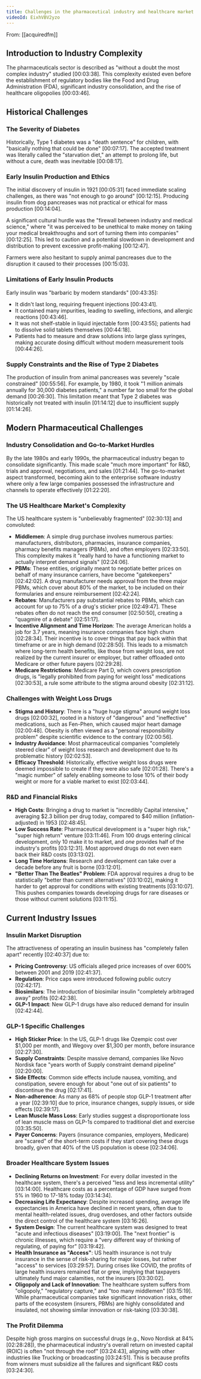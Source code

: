 ```yaml
---
title: Challenges in the pharmaceutical industry and healthcare market
videoId: EixhVBV2yzo
---
```


From: [[acquiredfm]] <br/> 

## Introduction to Industry Complexity
The pharmaceuticals sector is described as "without a doubt the most complex industry" studied <a class="yt-timestamp" data-t="00:03:38">[00:03:38]</a>. This complexity existed even before the establishment of regulatory bodies like the Food and Drug Administration (FDA), significant industry consolidation, and the rise of healthcare oligopolies <a class="yt-timestamp" data-t="00:03:46">[00:03:46]</a>.

## Historical Challenges
### The Severity of Diabetes
Historically, Type 1 diabetes was a "death sentence" for children, with "basically nothing that could be done" <a class="yt-timestamp" data-t="00:07:17">[00:07:17]</a>. The accepted treatment was literally called the "starvation diet," an attempt to prolong life, but without a cure, death was inevitable <a class="yt-timestamp" data-t="00:08:17">[00:08:17]</a>.

### Early Insulin Production and Ethics
The initial discovery of insulin in 1921 <a class="yt-timestamp" data-t="00:05:31">[00:05:31]</a> faced immediate scaling challenges, as there was "not enough to go around" <a class="yt-timestamp" data-t="00:12:15">[00:12:15]</a>. Producing insulin from dog pancreases was not practical or ethical for mass production <a class="yt-timestamp" data-t="00:14:04">[00:14:04]</a>.

A significant cultural hurdle was the "firewall between industry and medical science," where "it was perceived to be unethical to make money on taking your medical breakthroughs and sort of turning them into companies" <a class="yt-timestamp" data-t="00:12:25">[00:12:25]</a>. This led to caution and a potential slowdown in development and distribution to prevent excessive profit-making <a class="yt-timestamp" data-t="00:12:47">[00:12:47]</a>.

Farmers were also hesitant to supply animal pancreases due to the disruption it caused to their processes <a class="yt-timestamp" data-t="00:15:03">[00:15:03]</a>.

### Limitations of Early Insulin Products
Early insulin was "barbaric by modern standards" <a class="yt-timestamp" data-t="00:43:35">[00:43:35]</a>:
*   It didn't last long, requiring frequent injections <a class="yt-timestamp" data-t="00:43:41">[00:43:41]</a>.
*   It contained many impurities, leading to swelling, infections, and allergic reactions <a class="yt-timestamp" data-t="00:43:46">[00:43:46]</a>.
*   It was not shelf-stable in liquid injectable form <a class="yt-timestamp" data-t="00:43:55">[00:43:55]</a>; patients had to dissolve solid tablets themselves <a class="yt-timestamp" data-t="00:44:18">[00:44:18]</a>.
*   Patients had to measure and draw solutions into large glass syringes, making accurate dosing difficult without modern measurement tools <a class="yt-timestamp" data-t="00:44:26">[00:44:26]</a>.

### Supply Constraints and the Rise of Type 2 Diabetes
The production of insulin from animal pancreases was severely "scale constrained" <a class="yt-timestamp" data-t="00:55:56">[00:55:56]</a>. For example, by 1980, it took "1 million animals annually for 30,000 diabetes patients," a number far too small for the global demand <a class="yt-timestamp" data-t="00:26:30">[00:26:30]</a>. This limitation meant that Type 2 diabetes was historically not treated with insulin <a class="yt-timestamp" data-t="01:14:12">[01:14:12]</a> due to insufficient supply <a class="yt-timestamp" data-t="01:14:26">[01:14:26]</a>.

## Modern Pharmaceutical Challenges
### Industry Consolidation and Go-to-Market Hurdles
By the late 1980s and early 1990s, the pharmaceutical industry began to consolidate significantly. This made scale "much more important" for R&D, trials and approval, negotiations, and sales <a class="yt-timestamp" data-t="01:21:44">[01:21:44]</a>. The go-to-market aspect transformed, becoming akin to the enterprise software industry where only a few large companies possessed the infrastructure and channels to operate effectively <a class="yt-timestamp" data-t="01:22:20">[01:22:20]</a>.

### The US Healthcare Market's Complexity
The US healthcare system is "unbelievably fragmented" <a class="yt-timestamp" data-t="02:30:13">[02:30:13]</a> and convoluted:
*   **Middlemen**: A simple drug purchase involves numerous parties: manufacturers, distributors, pharmacies, insurance companies, pharmacy benefits managers (PBMs), and often employers <a class="yt-timestamp" data-t="02:33:50">[02:33:50]</a>. This complexity makes it "really hard to have a functioning market to actually interpret demand signals" <a class="yt-timestamp" data-t="02:24:06">[02:24:06]</a>.
*   **PBMs**: These entities, originally meant to negotiate better prices on behalf of many insurance carriers, have become "gatekeepers" <a class="yt-timestamp" data-t="02:42:02">[02:42:02]</a>. A drug manufacturer needs approval from the three major PBMs, which cover about 80% of the market, to be included on their formularies and ensure reimbursement <a class="yt-timestamp" data-t="02:42:24">[02:42:24]</a>.
*   **Rebates**: Manufacturers pay substantial rebates to PBMs, which can account for up to 75% of a drug's sticker price <a class="yt-timestamp" data-t="02:49:47">[02:49:47]</a>. These rebates often do not reach the end consumer <a class="yt-timestamp" data-t="02:50:50">[02:50:50]</a>, creating a "quagmire of a debate" <a class="yt-timestamp" data-t="02:51:17">[02:51:17]</a>.
*   **Incentive Alignment and Time Horizon**: The average American holds a job for 3.7 years, meaning insurance companies face high churn <a class="yt-timestamp" data-t="02:28:34">[02:28:34]</a>. Their incentive is to cover things that pay back within that timeframe or are in high demand <a class="yt-timestamp" data-t="02:28:50">[02:28:50]</a>. This leads to a mismatch where long-term health benefits, like those from weight loss, are not realized by the current insurer or employer, but rather offloaded onto Medicare or other future payers <a class="yt-timestamp" data-t="02:29:28">[02:29:28]</a>.
*   **Medicare Restrictions**: Medicare Part D, which covers prescription drugs, is "legally prohibited from paying for weight loss" medications <a class="yt-timestamp" data-t="02:30:53">[02:30:53]</a>, a rule some attribute to the stigma around obesity <a class="yt-timestamp" data-t="02:31:12">[02:31:12]</a>.

### Challenges with Weight Loss Drugs
*   **Stigma and History**: There is a "huge huge stigma" around weight loss drugs <a class="yt-timestamp" data-t="02:00:32">[02:00:32]</a>, rooted in a history of "dangerous" and "ineffective" medications, such as Fen-Phen, which caused major heart damage <a class="yt-timestamp" data-t="02:00:48">[02:00:48]</a>. Obesity is often viewed as a "personal responsibility problem" despite scientific evidence to the contrary <a class="yt-timestamp" data-t="02:00:56">[02:00:56]</a>.
*   **Industry Avoidance**: Most pharmaceutical companies "completely steered clear" of weight loss research and development due to its problematic history <a class="yt-timestamp" data-t="02:02:53">[02:02:53]</a>.
*   **Efficacy Threshold**: Historically, effective weight loss drugs were deemed impossible to create if they were also safe <a class="yt-timestamp" data-t="02:01:28">[02:01:28]</a>. There's a "magic number" of safely enabling someone to lose 10% of their body weight or more for a viable market to exist <a class="yt-timestamp" data-t="02:03:44">[02:03:44]</a>.

### R&D and Financial Risks
*   **High Costs**: Bringing a drug to market is "incredibly Capital intensive," averaging $2.3 billion per drug today, compared to $40 million (inflation-adjusted) in 1953 <a class="yt-timestamp" data-t="02:48:45">[02:48:45]</a>.
*   **Low Success Rate**: Pharmaceutical development is a "super high risk," "super high return" venture <a class="yt-timestamp" data-t="03:11:46">[03:11:46]</a>. From 100 drugs entering clinical development, only 10 make it to market, and *one* provides half of the industry's profits <a class="yt-timestamp" data-t="03:12:31">[03:12:31]</a>. Most approved drugs do not even earn back their R&D costs <a class="yt-timestamp" data-t="03:13:02">[03:13:02]</a>.
*   **Long Time Horizons**: Research and development can take over a decade before any fruit is borne <a class="yt-timestamp" data-t="03:12:01">[03:12:01]</a>.
*   **"Better Than The Beatles" Problem**: FDA approval requires a drug to be statistically "better than current alternatives" <a class="yt-timestamp" data-t="03:10:02">[03:10:02]</a>, making it harder to get approval for conditions with existing treatments <a class="yt-timestamp" data-t="03:10:07">[03:10:07]</a>. This pushes companies towards developing drugs for rare diseases or those without current solutions <a class="yt-timestamp" data-t="03:11:15">[03:11:15]</a>.

## Current Industry Issues
### Insulin Market Disruption
The attractiveness of operating an insulin business has "completely fallen apart" recently <a class="yt-timestamp" data-t="02:40:37">[02:40:37]</a> due to:
*   **Pricing Controversy**: US officials alleged price increases of over 600% between 2001 and 2019 <a class="yt-timestamp" data-t="02:41:37">[02:41:37]</a>.
*   **Regulation**: Price caps were introduced following public outcry <a class="yt-timestamp" data-t="02:42:17">[02:42:17]</a>.
*   **Biosimilars**: The introduction of biosimilar insulin "completely arbitraged away" profits <a class="yt-timestamp" data-t="02:42:38">[02:42:38]</a>.
*   **GLP-1 Impact**: New GLP-1 drugs have also reduced demand for insulin <a class="yt-timestamp" data-t="02:42:44">[02:42:44]</a>.

### GLP-1 Specific Challenges
*   **High Sticker Price**: In the US, GLP-1 drugs like Ozempic cost over $1,000 per month, and Wegovy over $1,300 per month, before insurance <a class="yt-timestamp" data-t="02:27:30">[02:27:30]</a>.
*   **Supply Constraints**: Despite massive demand, companies like Novo Nordisk face "years worth of Supply constraint demand pipeline" <a class="yt-timestamp" data-t="02:20:00">[02:20:00]</a>.
*   **Side Effects**: Common side effects include nausea, vomiting, and constipation, severe enough for about "one out of six patients" to discontinue the drug <a class="yt-timestamp" data-t="02:17:41">[02:17:41]</a>.
*   **Non-adherence**: As many as 68% of people stop GLP-1 treatment after a year <a class="yt-timestamp" data-t="02:39:10">[02:39:10]</a> due to price, insurance changes, supply issues, or side effects <a class="yt-timestamp" data-t="02:39:17">[02:39:17]</a>.
*   **Lean Muscle Mass Loss**: Early studies suggest a disproportionate loss of lean muscle mass on GLP-1s compared to traditional diet and exercise <a class="yt-timestamp" data-t="03:35:50">[03:35:50]</a>.
*   **Payer Concerns**: Payers (insurance companies, employers, Medicare) are "scared" of the short-term costs if they start covering these drugs broadly, given that 40% of the US population is obese <a class="yt-timestamp" data-t="02:34:06">[02:34:06]</a>.

### Broader Healthcare System Issues
*   **Declining Returns on Investment**: For every dollar invested in the healthcare system, there's a perceived "less and less incremental utility" <a class="yt-timestamp" data-t="03:14:00">[03:14:00]</a>. Healthcare costs as a percentage of GDP have surged from 5% in 1960 to 17-18% today <a class="yt-timestamp" data-t="03:14:34">[03:14:34]</a>.
*   **Decreasing Life Expectancy**: Despite increased spending, average life expectancies in America have declined in recent years, often due to mental health-related issues, drug overdoses, and other factors outside the direct control of the healthcare system <a class="yt-timestamp" data-t="03:16:26">[03:16:26]</a>.
*   **System Design**: The current healthcare system was designed to treat "acute and infectious diseases" <a class="yt-timestamp" data-t="03:19:00">[03:19:00]</a>. The "next frontier" is chronic illnesses, which require a "very different way of thinking of regulating, of paying for" <a class="yt-timestamp" data-t="03:19:42">[03:19:42]</a>.
*   **Health Insurance as "Access"**: US health insurance is not truly insurance in the sense of risk-sharing for major losses, but rather "access" to services <a class="yt-timestamp" data-t="03:29:57">[03:29:57]</a>. During crises like COVID, the profits of large health insurers remained flat or grew, implying that taxpayers ultimately fund major calamities, not the insurers <a class="yt-timestamp" data-t="03:30:02">[03:30:02]</a>.
*   **Oligopoly and Lack of Innovation**: The healthcare system suffers from "oligopoly," "regulatory capture," and "too many middlemen" <a class="yt-timestamp" data-t="03:15:19">[03:15:19]</a>. While pharmaceutical companies take significant innovation risks, other parts of the ecosystem (insurers, PBMs) are highly consolidated and insulated, not showing similar innovation or risk-taking <a class="yt-timestamp" data-t="03:30:38">[03:30:38]</a>.

### The Profit Dilemma
Despite high gross margins on successful drugs (e.g., Novo Nordisk at 84% <a class="yt-timestamp" data-t="02:28:28">[02:28:28]</a>), the pharmaceutical industry's overall return on invested capital (ROIC) is often "not through the roof" <a class="yt-timestamp" data-t="03:24:43">[03:24:43]</a>, aligning with other industries like Trucking or broadcasting <a class="yt-timestamp" data-t="03:24:51">[03:24:51]</a>. This is because profits from winners must subsidize all the failures and significant R&D costs <a class="yt-timestamp" data-t="03:24:30">[03:24:30]</a>.